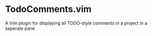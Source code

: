 # TodoComments.vim
A Vim plugin for displaying all TODO-style comments in a project in a seperate pane

